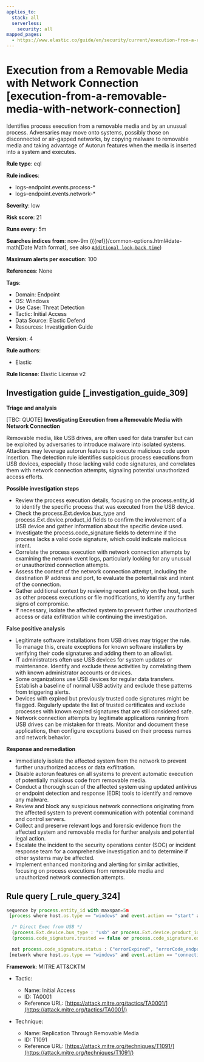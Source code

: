 ```yaml
---
applies_to:
  stack: all
  serverless:
    security: all
mapped_pages:
  - https://www.elastic.co/guide/en/security/current/execution-from-a-removable-media-with-network-connection.html
---
```


# Execution from a Removable Media with Network Connection [execution-from-a-removable-media-with-network-connection]

Identifies process execution from a removable media and by an unusual process. Adversaries may move onto systems, possibly those on disconnected or air-gapped networks, by copying malware to removable media and taking advantage of Autorun features when the media is inserted into a system and executes.

**Rule type**: eql

**Rule indices**:

* logs-endpoint.events.process-*
* logs-endpoint.events.network-*

**Severity**: low

**Risk score**: 21

**Runs every**: 5m

**Searches indices from**: now-9m ({{ref}}/common-options.html#date-math[Date Math format], see also [`Additional look-back time`](docs-content://solutions/security/detect-and-alert/create-detection-rule.md#rule-schedule))

**Maximum alerts per execution**: 100

**References**: None

**Tags**:

* Domain: Endpoint
* OS: Windows
* Use Case: Threat Detection
* Tactic: Initial Access
* Data Source: Elastic Defend
* Resources: Investigation Guide

**Version**: 4

**Rule authors**:

* Elastic

**Rule license**: Elastic License v2

## Investigation guide [_investigation_guide_309]

**Triage and analysis**

[TBC: QUOTE]
**Investigating Execution from a Removable Media with Network Connection**

Removable media, like USB drives, are often used for data transfer but can be exploited by adversaries to introduce malware into isolated systems. Attackers may leverage autorun features to execute malicious code upon insertion. The detection rule identifies suspicious process executions from USB devices, especially those lacking valid code signatures, and correlates them with network connection attempts, signaling potential unauthorized access efforts.

**Possible investigation steps**

* Review the process execution details, focusing on the process.entity_id to identify the specific process that was executed from the USB device.
* Check the process.Ext.device.bus_type and process.Ext.device.product_id fields to confirm the involvement of a USB device and gather information about the specific device used.
* Investigate the process.code_signature fields to determine if the process lacks a valid code signature, which could indicate malicious intent.
* Correlate the process execution with network connection attempts by examining the network event logs, particularly looking for any unusual or unauthorized connection attempts.
* Assess the context of the network connection attempt, including the destination IP address and port, to evaluate the potential risk and intent of the connection.
* Gather additional context by reviewing recent activity on the host, such as other process executions or file modifications, to identify any further signs of compromise.
* If necessary, isolate the affected system to prevent further unauthorized access or data exfiltration while continuing the investigation.

**False positive analysis**

* Legitimate software installations from USB drives may trigger the rule. To manage this, create exceptions for known software installers by verifying their code signatures and adding them to an allowlist.
* IT administrators often use USB devices for system updates or maintenance. Identify and exclude these activities by correlating them with known administrator accounts or devices.
* Some organizations use USB devices for regular data transfers. Establish a baseline of normal USB activity and exclude these patterns from triggering alerts.
* Devices with expired but previously trusted code signatures might be flagged. Regularly update the list of trusted certificates and exclude processes with known expired signatures that are still considered safe.
* Network connection attempts by legitimate applications running from USB drives can be mistaken for threats. Monitor and document these applications, then configure exceptions based on their process names and network behavior.

**Response and remediation**

* Immediately isolate the affected system from the network to prevent further unauthorized access or data exfiltration.
* Disable autorun features on all systems to prevent automatic execution of potentially malicious code from removable media.
* Conduct a thorough scan of the affected system using updated antivirus or endpoint detection and response (EDR) tools to identify and remove any malware.
* Review and block any suspicious network connections originating from the affected system to prevent communication with potential command and control servers.
* Collect and preserve relevant logs and forensic evidence from the affected system and removable media for further analysis and potential legal action.
* Escalate the incident to the security operations center (SOC) or incident response team for a comprehensive investigation and to determine if other systems may be affected.
* Implement enhanced monitoring and alerting for similar activities, focusing on process executions from removable media and unauthorized network connection attempts.


## Rule query [_rule_query_324]

```js
sequence by process.entity_id with maxspan=5m
 [process where host.os.type == "windows" and event.action == "start" and

  /* Direct Exec from USB */
  (process.Ext.device.bus_type : "usb" or process.Ext.device.product_id : "USB *") and
  (process.code_signature.trusted == false or process.code_signature.exists == false) and

  not process.code_signature.status : ("errorExpired", "errorCode_endpoint*")]
 [network where host.os.type == "windows" and event.action == "connection_attempted"]
```

**Framework**: MITRE ATT&CKTM

* Tactic:

    * Name: Initial Access
    * ID: TA0001
    * Reference URL: [https://attack.mitre.org/tactics/TA0001/](https://attack.mitre.org/tactics/TA0001/)

* Technique:

    * Name: Replication Through Removable Media
    * ID: T1091
    * Reference URL: [https://attack.mitre.org/techniques/T1091/](https://attack.mitre.org/techniques/T1091/)




